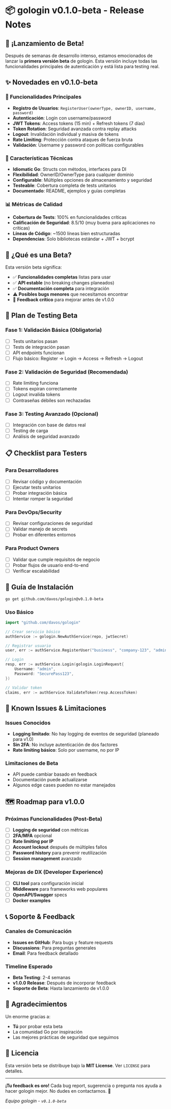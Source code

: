 # 📦 gologin v0.1.0-beta - Release Notes

## 🎉 ¡Lanzamiento de Beta!

Después de semanas de desarrollo intenso, estamos emocionados de lanzar la **primera versión beta** de gologin. Esta versión incluye todas las funcionalidades principales de autenticación y está lista para testing real.

## ✨ Novedades en v0.1.0-beta

### 🚀 Funcionalidades Principales

- **Registro de Usuarios**: `RegisterUser(ownerType, ownerID, username, password)`
- **Autenticación**: Login con username/password
- **JWT Tokens**: Access tokens (15 min) + Refresh tokens (7 días)
- **Token Rotation**: Seguridad avanzada contra replay attacks
- **Logout**: Invalidación individual y masiva de tokens
- **Rate Limiting**: Protección contra ataques de fuerza bruta
- **Validación**: Username y password con políticas configurables

### 🔧 Características Técnicas

- **Idiomatic Go**: Structs con métodos, interfaces para DI
- **Flexibilidad**: OwnerID/OwnerType para cualquier dominio
- **Configurable**: Múltiples opciones de almacenamiento y seguridad
- **Testeable**: Cobertura completa de tests unitarios
- **Documentado**: README, ejemplos y guías completas

### 📊 Métricas de Calidad

- **Cobertura de Tests**: 100% en funcionalidades críticas
- **Calificación de Seguridad**: 8.5/10 (muy buena para aplicaciones no críticas)
- **Líneas de Código**: ~1500 líneas bien estructuradas
- **Dependencias**: Solo bibliotecas estándar + JWT + bcrypt

## 🧪 ¿Qué es una Beta?

Esta versión beta significa:

- ✅ **Funcionalidades completas** listas para usar
- ✅ **API estable** (no breaking changes planeados)
- ✅ **Documentación completa** para integración
- ⚠️ **Posibles bugs menores** que necesitamos encontrar
- 📝 **Feedback crítico** para mejorar antes de v1.0.0

## 🧪 Plan de Testing Beta

### Fase 1: Validación Básica (Obligatoria)
- [ ] Tests unitarios pasan
- [ ] Tests de integración pasan
- [ ] API endpoints funcionan
- [ ] Flujo básico: Register → Login → Access → Refresh → Logout

### Fase 2: Validación de Seguridad (Recomendada)
- [ ] Rate limiting funciona
- [ ] Tokens expiran correctamente
- [ ] Logout invalida tokens
- [ ] Contraseñas débiles son rechazadas

### Fase 3: Testing Avanzado (Opcional)
- [ ] Integración con base de datos real
- [ ] Testing de carga
- [ ] Análisis de seguridad avanzado

## 📋 Checklist para Testers

### Para Desarrolladores
- [ ] Revisar código y documentación
- [ ] Ejecutar tests unitarios
- [ ] Probar integración básica
- [ ] Intentar romper la seguridad

### Para DevOps/Security
- [ ] Revisar configuraciones de seguridad
- [ ] Validar manejo de secrets
- [ ] Probar en diferentes entornos

### Para Product Owners
- [ ] Validar que cumple requisitos de negocio
- [ ] Probar flujos de usuario end-to-end
- [ ] Verificar escalabilidad

## 🔧 Guía de Instalación

```bash
go get github.com/davos/gologin@v0.1.0-beta
```

### Uso Básico

```go
import "github.com/davos/gologin"

// Crear servicio básico
authService := gologin.NewAuthService(repo, jwtSecret)

// Registrar usuario
user, err := authService.RegisterUser("business", "company-123", "admin", "SecurePass123")

// Login
resp, err := authService.Login(gologin.LoginRequest{
    Username: "admin",
    Password: "SecurePass123",
})

// Validar token
claims, err := authService.ValidateToken(resp.AccessToken)
```

## 🐛 Known Issues & Limitaciones

### Issues Conocidos
- **Logging limitado**: No hay logging de eventos de seguridad (planeado para v1.0)
- **Sin 2FA**: No incluye autenticación de dos factores
- **Rate limiting básico**: Solo por username, no por IP

### Limitaciones de Beta
- API puede cambiar basado en feedback
- Documentación puede actualizarse
- Algunos edge cases pueden no estar manejados

## 🗺️ Roadmap para v1.0.0

### Próximas Funcionalidades (Post-Beta)
- [ ] **Logging de seguridad** con métricas
- [ ] **2FA/MFA** opcional
- [ ] **Rate limiting por IP**
- [ ] **Account lockout** después de múltiples fallos
- [ ] **Password history** para prevenir reutilización
- [ ] **Session management** avanzado

### Mejoras de DX (Developer Experience)
- [ ] **CLI tool** para configuración inicial
- [ ] **Middleware** para frameworks web populares
- [ ] **OpenAPI/Swagger** specs
- [ ] **Docker examples**

## 📞 Soporte & Feedback

### Canales de Comunicación
- **Issues en GitHub**: Para bugs y feature requests
- **Discussions**: Para preguntas generales
- **Email**: Para feedback detallado

### Timeline Esperado
- **Beta Testing**: 2-4 semanas
- **v1.0.0 Release**: Después de incorporar feedback
- **Soporte de Beta**: Hasta lanzamiento de v1.0.0

## 🙏 Agradecimientos

Un enorme gracias a:
- **Tú** por probar esta beta
- La comunidad Go por inspiración
- Las mejores prácticas de seguridad que seguimos

## 📜 Licencia

Esta versión beta se distribuye bajo la **MIT License**. Ver `LICENSE` para detalles.

---

**¡Tu feedback es oro!** Cada bug report, sugerencia o pregunta nos ayuda a hacer gologin mejor. No dudes en contactarnos. 🚀

*Equipo gologin - `v0.1.0-beta`*